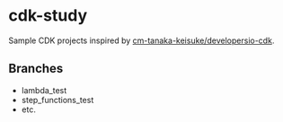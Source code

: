 # cdk-study

Sample CDK projects inspired by [cm-tanaka-keisuke/developersio-cdk](https://github.com/cm-tanaka-keisuke/developersio-cdk).

## Branches

- lambda_test
- step_functions_test
- etc.
